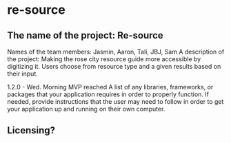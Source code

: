 # re-source

## The name of the project: Re-source
Names of the team members: Jasmin, Aaron, Tali, JBJ, Sam
A description of the project: Making the rose city resource guide more accessible by digitizing it. Users choose from resource type and a given results based on their input.

 1.2.0 - Wed. Morning MVP reached
A list of any libraries, frameworks, or packages that your application requires in order to properly function. If needed, provide instructions that the user may need to follow in order to get your application up and running on their own computer.
## Licensing?


